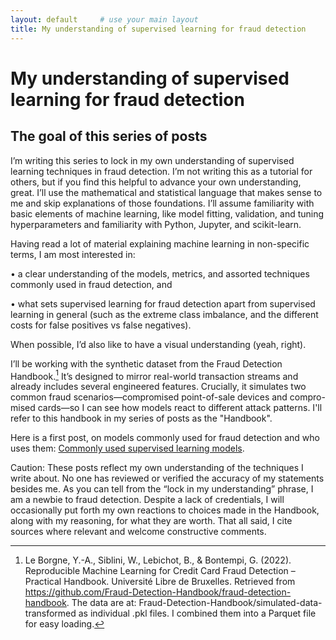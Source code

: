 ```yaml
---
layout: default     # use your main layout
title: My understanding of supervised learning for fraud detection         # page title
---
```


# My understanding of supervised learning for fraud detection 

## The goal of this series of posts

I’m writing this series to lock in my own understanding of supervised learning techniques in fraud detection. I’m not writing this as a tutorial for others, but if you find this helpful to advance your own understanding, great. I’ll use the mathematical and statistical language that makes sense to me and skip explanations of those foundations.  I’ll assume familiarity with basic elements of machine learning, like model fitting, validation, and tuning hyperparameters and familiarity with Python, Jupyter, and scikit-learn.

Having read a lot of material explaining machine learning in non-specific terms, I am most interested in:

•	a clear understanding of the models, metrics, and assorted techniques commonly used in fraud detection, and

•	what sets supervised learning for fraud detection apart from supervised learning in general (such as the extreme class imbalance, and the different costs for false positives vs false negatives).

When possible, I’d also like to have a visual understanding (yeah, right).  

I’ll be working with the synthetic dataset from the Fraud Detection Handbook.[^1] It’s designed to mirror real-world transaction streams and already includes several engineered features. Crucially, it simulates two common fraud scenarios—compromised point-of-sale devices and compro-mised cards—so I can see how models react to different attack patterns. I'll refer to this handbook in my series of posts as the "Handbook".

Here is a first post, on models commonly used for fraud detection and who uses them: [Commonly used supervised learning models](commonlyusedmodels.md).

Caution: These posts reflect my own understanding of the techniques I write about. No one has reviewed or verified the accuracy of my statements besides me. As you can tell from the “lock in my understanding” phrase, I am a newbie to fraud detection. Despite a lack of credentials, I will occasionally put forth my own reactions to choices made in the Handbook, along with my reasoning, for what they are worth. That all said, I cite sources where relevant and welcome constructive comments.

[^1]: Le Borgne, Y.-A., Siblini, W., Lebichot, B., & Bontempi, G. (2022). Reproducible Machine Learning for Credit Card Fraud Detection – Practical Handbook. Université Libre de Bruxelles. Retrieved from https://github.com/Fraud-Detection-Handbook/fraud-detection-handbook. The data are at: Fraud-Detection-Handbook/simulated-data-transformed as individual .pkl files.  I combined them into a Parquet file for easy loading. 